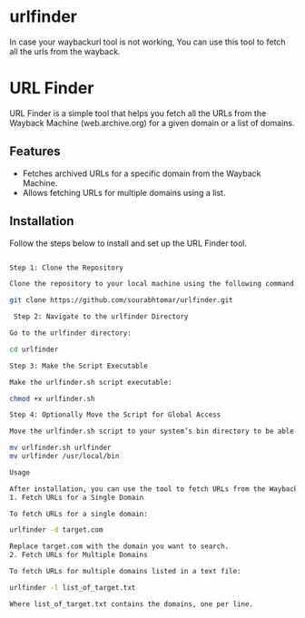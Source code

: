 # urlfinder
In case your waybackurl tool is not working, You can use this tool to fetch all the urls from the wayback.

# URL Finder

URL Finder is a simple tool that helps you fetch all the URLs from the Wayback Machine (web.archive.org) for a given domain or a list of domains.

## Features
- Fetches archived URLs for a specific domain from the Wayback Machine.
- Allows fetching URLs for multiple domains using a list.

## Installation

Follow the steps below to install and set up the URL Finder tool.

```bash

Step 1: Clone the Repository

Clone the repository to your local machine using the following command:

git clone https://github.com/sourabhtomar/urlfinder.git

 Step 2: Navigate to the urlfinder Directory

Go to the urlfinder directory:

cd urlfinder

Step 3: Make the Script Executable

Make the urlfinder.sh script executable:

chmod +x urlfinder.sh

Step 4: Optionally Move the Script for Global Access

Move the urlfinder.sh script to your system’s bin directory to be able to run it from anywhere:

mv urlfinder.sh urlfinder
mv urlfinder /usr/local/bin

Usage

After installation, you can use the tool to fetch URLs from the Wayback Machine.
1. Fetch URLs for a Single Domain

To fetch URLs for a single domain:

urlfinder -d target.com

Replace target.com with the domain you want to search.
2. Fetch URLs for Multiple Domains

To fetch URLs for multiple domains listed in a text file:

urlfinder -l list_of_target.txt

Where list_of_target.txt contains the domains, one per line.
